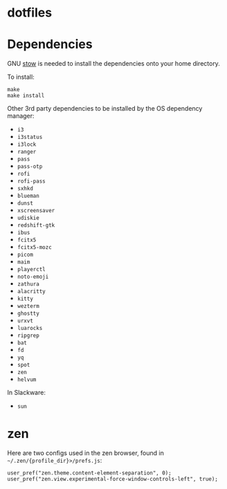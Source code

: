 dotfiles
========

# Dependencies

GNU [stow](https://www.gnu.org/software/stow/) is needed to install the dependencies onto your home directory.

To install:

```
make
make install
```

Other 3rd party dependencies to be installed by the OS dependency manager:
- `i3`
- `i3status`
- `i3lock`
- `ranger`
- `pass`
- `pass-otp`
- `rofi`
- `rofi-pass`
- `sxhkd`
- `blueman`
- `dunst`
- `xscreensaver`
- `udiskie`
- `redshift-gtk`
- `ibus`
- `fcitx5`
- `fcitx5-mozc`
- `picom`
- `maim`
- `playerctl`
- `noto-emoji`
- `zathura`
- `alacritty`
- `kitty`
- `wezterm`
- `ghostty`
- `urxvt`
- `luarocks`
- `ripgrep`
- `bat`
- `fd`
- `yq`
- `spot`
- `zen`
- `helvum`

In Slackware:
- `sun`

# zen

Here are two configs used in the zen browser, found in `~/.zen/{profile_dir}>/prefs.js`:

```
user_pref("zen.theme.content-element-separation", 0);
user_pref("zen.view.experimental-force-window-controls-left", true);
```
